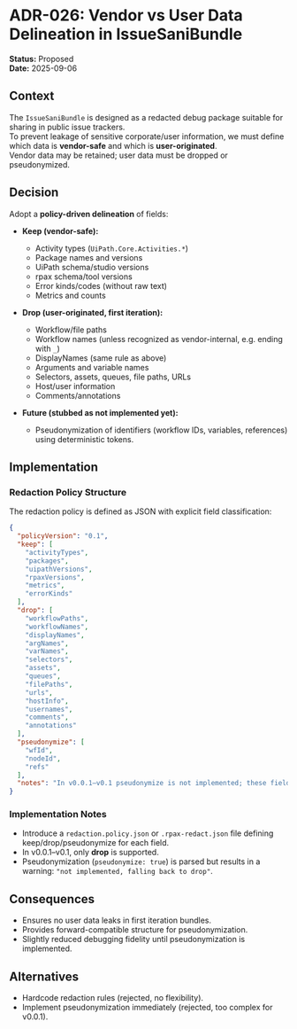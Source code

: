 # ADR-026: Vendor vs User Data Delineation in IssueSaniBundle

**Status:** Proposed  
**Date:** 2025-09-06  

## Context
The `IssueSaniBundle` is designed as a redacted debug package suitable for sharing in public issue trackers.  
To prevent leakage of sensitive corporate/user information, we must define which data is **vendor-safe** and which is **user-originated**.  
Vendor data may be retained; user data must be dropped or pseudonymized.  

## Decision
Adopt a **policy-driven delineation** of fields:

- **Keep (vendor-safe):**  
  - Activity types (`UiPath.Core.Activities.*`)  
  - Package names and versions  
  - UiPath schema/studio versions  
  - rpax schema/tool versions  
  - Error kinds/codes (without raw text)  
  - Metrics and counts  

- **Drop (user-originated, first iteration):**  
  - Workflow/file paths  
  - Workflow names (unless recognized as vendor-internal, e.g. ending with `_`)  
  - DisplayNames (same rule as above)  
  - Arguments and variable names  
  - Selectors, assets, queues, file paths, URLs  
  - Host/user information  
  - Comments/annotations  

- **Future (stubbed as not implemented yet):**  
  - Pseudonymization of identifiers (workflow IDs, variables, references) using deterministic tokens.  

## Implementation

### Redaction Policy Structure
The redaction policy is defined as JSON with explicit field classification:

```json
{
  "policyVersion": "0.1",
  "keep": [
    "activityTypes",
    "packages",
    "uipathVersions",
    "rpaxVersions",
    "metrics",
    "errorKinds"
  ],
  "drop": [
    "workflowPaths",
    "workflowNames",
    "displayNames",
    "argNames",
    "varNames",
    "selectors",
    "assets",
    "queues",
    "filePaths",
    "urls",
    "hostInfo",
    "usernames",
    "comments",
    "annotations"
  ],
  "pseudonymize": [
    "wfId",
    "nodeId",
    "refs"
  ],
  "notes": "In v0.0.1–v0.1 pseudonymize is not implemented; these fields are dropped with a warning."
}
```

### Implementation Notes
- Introduce a `redaction.policy.json` or `.rpax-redact.json` file defining keep/drop/pseudonymize for each field.  
- In v0.0.1–v0.1, only **drop** is supported.  
- Pseudonymization (`pseudonymize: true`) is parsed but results in a warning: `"not implemented, falling back to drop"`.  

## Consequences
- Ensures no user data leaks in first iteration bundles.  
- Provides forward-compatible structure for pseudonymization.  
- Slightly reduced debugging fidelity until pseudonymization is implemented.  

## Alternatives
- Hardcode redaction rules (rejected, no flexibility).  
- Implement pseudonymization immediately (rejected, too complex for v0.0.1).  
